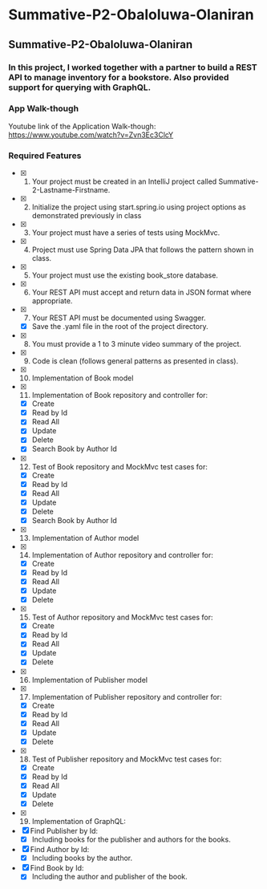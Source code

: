 # Summative-P2-Obaloluwa-Olaniran

## Summative-P2-Obaloluwa-Olaniran

### In this project, I worked together with a partner to build a REST API to manage inventory for a bookstore. Also provided support for querying with GraphQL.

### App Walk-though

Youtube link of the Application Walk-though: https://www.youtube.com/watch?v=Zvn3Ec3ClcY

### Required Features

- [x] 1. Your project must be created in an IntelliJ project called Summative-2-Lastname-Firstname.
- [x] 2. Initialize the project using start.spring.io using project options as demonstrated previously in class
- [x] 3. Your project must have a series of tests using MockMvc.
- [x] 4. Project must use Spring Data JPA that follows the pattern shown in class.
- [x] 5. Your project must use the existing book_store database.
- [x] 6. Your REST API must accept and return data in JSON format where appropriate.
- [x] 7. Your REST API must be documented using Swagger.
  - [x] Save the .yaml file in the root of the project directory.
- [x] 8. You must provide a 1 to 3 minute video summary of the project.
- [x] 9. Code is clean (follows general patterns as presented in class).
- [x] 10. Implementation of Book model
- [x] 11. Implementation of Book repository and controller for:
   - [x] Create
   - [x] Read by Id
   - [x] Read All
   - [x] Update
   - [x] Delete
   - [x] Search Book by Author Id
- [x] 12. Test of Book repository and MockMvc test cases for:
   - [x] Create
   - [x] Read by Id
   - [x] Read All
   - [x] Update
   - [x] Delete
   - [x] Search Book by Author Id
  
 - [x] 13. Implementation of Author model
- [x] 14. Implementation of Author repository and controller for:
   - [x] Create
   - [x] Read by Id
   - [x] Read All
   - [x] Update
   - [x] Delete
- [x] 15. Test of Author repository and MockMvc test cases for:
   - [x] Create
   - [x] Read by Id
   - [x] Read All
   - [x] Update
   - [x] Delete

 - [x] 16. Implementation of Publisher model
- [x] 17. Implementation of Publisher repository and controller for:
   - [x] Create
   - [x] Read by Id
   - [x] Read All
   - [x] Update
   - [x] Delete
- [x] 18. Test of Publisher repository and MockMvc test cases for:
   - [x] Create
   - [x] Read by Id
   - [x] Read All
   - [x] Update
   - [x] Delete
   
 - [x] 19. Implementation of GraphQL: 
 - [x] Find Publisher by Id:
    - [x] Including books for the publisher and authors for the books.
 - [x] Find Author by Id:
     - [x] Including books by the author.
 - [x] Find Book by Id:
    - [x] Including the author and publisher of the book.
